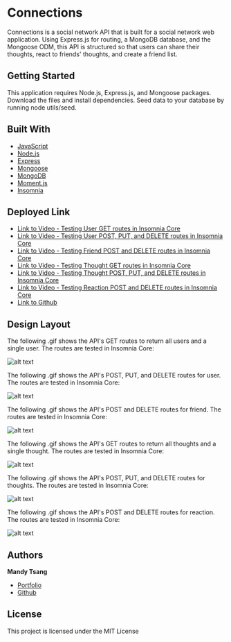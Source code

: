 # Connections

Connections is a social network API that is built for a social network web application. Using Express.js for routing, a MongoDB database, and the Mongoose ODM, this API is structured so that users can share their thoughts, react to friends' thoughts, and create a friend list. 

## Getting Started

This application requires Node.js, Express.js, and Mongoose packages. Download the files and install dependencies. Seed data to your database by running node utils/seed. 

## Built With

* [JavaScript](https://developer.mozilla.org/en-US/docs/Web/JavaScript)
* [Node.js](https://nodejs.org/en/)
* [Express](https://expressjs.com)
* [Mongoose](https://mongoosejs.com)
* [MongoDB](https://www.mongodb.com)
* [Moment.js](https://momentjs.com)
* [Insomnia](https://insomnia.rest)


## Deployed Link

* [Link to Video - Testing User GET routes in Insomnia Core](https://youtu.be/PmXSH1tkLyQ)
* [Link to Video - Testing User POST, PUT, and DELETE routes in Insomnia Core](https://youtu.be/stZZnDRqg1o)
* [Link to Video - Testing Friend POST and DELETE routes in Insomnia Core](https://youtu.be/VkScZjpc58M)
* [Link to Video - Testing Thought GET routes in Insomnia Core](https://youtu.be/eDcI4PqXAWY)
* [Link to Video - Testing Thought POST, PUT, and DELETE routes in Insomnia Core](https://youtu.be/TPowjQdR6KA)
* [Link to Video - Testing Reaction POST and DELETE routes in Insomnia Core](https://youtu.be/ruHKBR6uR6E)
* [Link to Github](https://github.com/MANDYTSANG007/Connections)

## Design Layout


The following .gif shows the API's GET routes to return all users and a single user. The routes are tested in Insomnia Core:

![alt text](./images/Testing-GET-User-Routes.gif)


The following .gif shows the API's POST, PUT, and DELETE routes for user. The routes are tested in Insomnia Core:

![alt text](./images/Testing-POST-PUT-DELETE-User-Routes.gif)


The following .gif shows the API's POST and DELETE routes for friend. The routes are tested in Insomnia Core:

![alt text](./images/Testing-POST-DELETE-Friend-Routes.gif)


The following .gif shows the API's GET routes to return all thoughts and a single thought. The routes are tested in Insomnia Core:

![alt text](./images/Testing-GET-Thought-Routes.gif)


The following .gif shows the API's POST, PUT, and DELETE routes for thoughts. The routes are tested in Insomnia Core:

![alt text](./images/Testing-POST-PUT-DELETE-Thought-Routes.gif)


The following .gif shows the API's POST and DELETE routes for reaction. The routes are tested in Insomnia Core:

![alt text](./images/Testing-POST-DELETE-Reaction-Routes.gif)


## Authors

**Mandy Tsang** 

- [Portfolio](https://mandytsang007.github.io/new-portfolio/)
- [Github](https://github.com/MANDYTSANG007)


## License

This project is licensed under the MIT License 

